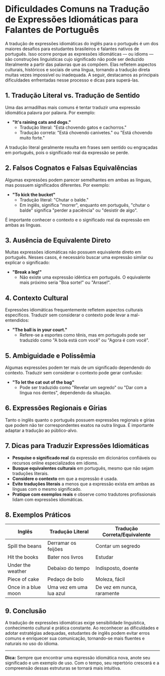 
# Dificuldades Comuns na Tradução de Expressões Idiomáticas para Falantes de Português

A tradução de expressões idiomáticas do inglês para o português é um dos maiores desafios para estudantes brasileiros e falantes nativos de português. Isso ocorre porque as expressões idiomáticas — ou idioms — são construções linguísticas cujo significado não pode ser deduzido literalmente a partir das palavras que as compõem. Elas refletem aspectos culturais, históricos e sociais de uma língua, tornando a tradução direta muitas vezes impossível ou inadequada. A seguir, destacamos as principais dificuldades enfrentadas nesse processo e dicas para superá-las.

## 1. **Tradução Literal vs. Tradução de Sentido**

Uma das armadilhas mais comuns é tentar traduzir uma expressão idiomática palavra por palavra. Por exemplo:

- **"It's raining cats and dogs."**
  - Tradução literal: "Está chovendo gatos e cachorros."
  - Tradução correta: "Está chovendo canivetes." ou "Está chovendo muito forte."

A tradução literal geralmente resulta em frases sem sentido ou engraçadas em português, pois o significado real da expressão se perde.

## 2. **Falsos Cognatos e Falsas Equivalências**

Algumas expressões podem parecer semelhantes em ambas as línguas, mas possuem significados diferentes. Por exemplo:

- **"To kick the bucket"**
  - Tradução literal: "Chutar o balde."
  - Em inglês, significa "morrer", enquanto em português, "chutar o balde" significa "perder a paciência" ou "desistir de algo".

É importante conhecer o contexto e o significado real da expressão em ambas as línguas.

## 3. **Ausência de Equivalente Direto**

Muitas expressões idiomáticas não possuem equivalente direto em português. Nesses casos, é necessário buscar uma expressão similar ou explicar o significado:

- **"Break a leg!"**
  - Não existe uma expressão idêntica em português. O equivalente mais próximo seria "Boa sorte!" ou "Arrase!".

## 4. **Contexto Cultural**

Expressões idiomáticas frequentemente refletem aspectos culturais específicos. Traduzir sem considerar o contexto pode levar a mal-entendidos:

- **"The ball is in your court."**
  - Refere-se a esportes como tênis, mas em português pode ser traduzido como "A bola está com você" ou "Agora é com você".

## 5. **Ambiguidade e Polissêmia**

Algumas expressões podem ter mais de um significado dependendo do contexto. Traduzir sem considerar o contexto pode gerar confusão:

- **"To let the cat out of the bag"**
  - Pode ser traduzido como "Revelar um segredo" ou "Dar com a língua nos dentes", dependendo da situação.

## 6. **Expressões Regionais e Gírias**

Tanto o inglês quanto o português possuem expressões regionais e gírias que podem não ter correspondentes exatos na outra língua. É importante adaptar a tradução ao público-alvo.

## 7. **Dicas para Traduzir Expressões Idiomáticas**

- **Pesquise o significado real** da expressão em dicionários confiáveis ou recursos online especializados em idioms.
- **Busque equivalentes culturais** em português, mesmo que não sejam traduções literais.
- **Considere o contexto** em que a expressão é usada.
- **Evite traduções literais** a menos que a expressão exista em ambas as línguas com o mesmo significado.
- **Pratique com exemplos reais** e observe como tradutores profissionais lidam com expressões idiomáticas.

## 8. **Exemplos Práticos**

| Inglês                   | Tradução Literal           | Tradução Correta/Equivalente |
|--------------------------|---------------------------|------------------------------|
| Spill the beans          | Derramar os feijões       | Contar um segredo            |
| Hit the books            | Bater nos livros          | Estudar                      |
| Under the weather        | Debaixo do tempo          | Indisposto, doente           |
| Piece of cake            | Pedaço de bolo            | Moleza, fácil                |
| Once in a blue moon      | Uma vez em uma lua azul   | De vez em nunca, raramente   |

## 9. **Conclusão**

A tradução de expressões idiomáticas exige sensibilidade linguística, conhecimento cultural e prática constante. Ao reconhecer as dificuldades e adotar estratégias adequadas, estudantes de inglês podem evitar erros comuns e enriquecer sua comunicação, tornando-se mais fluentes e naturais no uso do idioma.

---
**Dica:** Sempre que encontrar uma expressão idiomática nova, anote seu significado e um exemplo de uso. Com o tempo, seu repertório crescerá e a compreensão dessas estruturas se tornará mais intuitiva.
```
